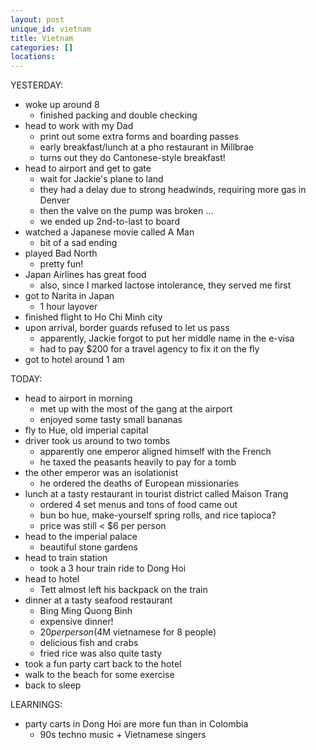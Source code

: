 ```yaml
---
layout: post
unique_id: vietnam
title: Vietnam
categories: []
locations: 
---
```


YESTERDAY:
* woke up around 8
  * finished packing and double checking
* head to work with my Dad
  * print out some extra forms and boarding passes
  * early breakfast/lunch at a pho restaurant in Millbrae
  * turns out they do Cantonese-style breakfast!
* head to airport and get to gate
  * wait for Jackie's plane to land
  * they had a delay due to strong headwinds, requiring more gas in Denver
  * then the valve on the pump was broken ...
  * we ended up 2nd-to-last to board
* watched a Japanese movie called A Man
  * bit of a sad ending
* played Bad North
  * pretty fun!
* Japan Airlines has great food
  * also, since I marked lactose intolerance, they served me first
* got to Narita in Japan
  * 1 hour layover
* finished flight to Ho Chi Minh city
* upon arrival, border guards refused to let us pass
  * apparently, Jackie forgot to put her middle name in the e-visa
  * had to pay $200 for a travel agency to fix it on the fly
* got to hotel around 1 am

TODAY:
* head to airport in morning
  * met up with the most of the gang at the airport
  * enjoyed some tasty small bananas
* fly to Hue, old imperial capital
* driver took us around to two tombs
  * apparently one emperor aligned himself with the French
  * he taxed the peasants heavily to pay for a tomb
* the other emperor was an isolationist
  * he ordered the deaths of European missionaries
* lunch at a tasty restaurant in tourist district called Maison Trang
  * ordered 4 set menus and tons of food came out
  * bun bo hue, make-yourself spring rolls, and rice tapioca?
  * price was still < $6 per person
* head to the imperial palace
  * beautiful stone gardens
* head to train station
  * took a 3 hour train ride to Dong Hoi
* head to hotel
  * Tett almost left his backpack on the train
* dinner at a tasty seafood restaurant
  * Bing Ming Quong Binh
  * expensive dinner!
  * $20 per person ($4M vietnamese for 8 people)
  * delicious fish and crabs
  * fried rice was also quite tasty
* took a fun party cart back to the hotel
* walk to the beach for some exercise
* back to sleep

LEARNINGS:
* party carts in Dong Hoi are more fun than in Colombia
  * 90s techno music + Vietnamese singers
